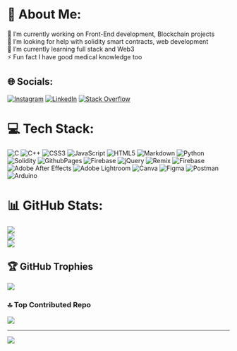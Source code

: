 # 💫 About Me:
🔭 I’m currently working on Front-End development, Blockchain projects <br>🤝 I’m looking for help with solidity smart contracts, web development<br>🌱 I’m currently learning full stack and Web3<br>⚡ Fun fact I have good medical  knowledge too


## 🌐 Socials:
[![Instagram](https://img.shields.io/badge/Instagram-%23E4405F.svg?logo=Instagram&logoColor=white)](https://instagram.com/shahnil.py) [![LinkedIn](https://img.shields.io/badge/LinkedIn-%230077B5.svg?logo=linkedin&logoColor=white)](https://linkedin.com/in/shahnilsharma) [![Stack Overflow](https://img.shields.io/badge/-Stackoverflow-FE7A16?logo=stack-overflow&logoColor=white)](https://stackoverflow.com/users/shahnilsharma) 

# 💻 Tech Stack:
![C](https://img.shields.io/badge/c-%2300599C.svg?style=plastic&logo=c&logoColor=white) ![C++](https://img.shields.io/badge/c++-%2300599C.svg?style=plastic&logo=c%2B%2B&logoColor=white) ![CSS3](https://img.shields.io/badge/css3-%231572B6.svg?style=plastic&logo=css3&logoColor=white) ![JavaScript](https://img.shields.io/badge/javascript-%23323330.svg?style=plastic&logo=javascript&logoColor=%23F7DF1E) ![HTML5](https://img.shields.io/badge/html5-%23E34F26.svg?style=plastic&logo=html5&logoColor=white) ![Markdown](https://img.shields.io/badge/markdown-%23000000.svg?style=plastic&logo=markdown&logoColor=white) ![Python](https://img.shields.io/badge/python-3670A0?style=plastic&logo=python&logoColor=ffdd54) ![Solidity](https://img.shields.io/badge/Solidity-%23363636.svg?style=plastic&logo=solidity&logoColor=white) ![GithubPages](https://img.shields.io/badge/github%20pages-121013?style=plastic&logo=github&logoColor=white) ![Firebase](https://img.shields.io/badge/firebase-%23039BE5.svg?style=plastic&logo=firebase) ![jQuery](https://img.shields.io/badge/jquery-%230769AD.svg?style=plastic&logo=jquery&logoColor=white) ![Remix](https://img.shields.io/badge/remix-%23000.svg?style=plastic&logo=remix&logoColor=white) ![Firebase](https://img.shields.io/badge/firebase-a08021?style=plastic&logo=firebase&logoColor=ffcd34) ![Adobe After Effects](https://img.shields.io/badge/Adobe%20After%20Effects-9999FF.svg?style=plastic&logo=Adobe%20After%20Effects&logoColor=white) ![Adobe Lightroom](https://img.shields.io/badge/Adobe%20Lightroom-31A8FF.svg?style=plastic&logo=Adobe%20Lightroom&logoColor=white) ![Canva](https://img.shields.io/badge/Canva-%2300C4CC.svg?style=plastic&logo=Canva&logoColor=white) ![Figma](https://img.shields.io/badge/figma-%23F24E1E.svg?style=plastic&logo=figma&logoColor=white) ![Postman](https://img.shields.io/badge/Postman-FF6C37?style=plastic&logo=postman&logoColor=white) ![Arduino](https://img.shields.io/badge/-Arduino-00979D?style=plastic&logo=Arduino&logoColor=white)
# 📊 GitHub Stats:
![](https://github-readme-stats.vercel.app/api?username=Shahnilsharma&theme=dark&hide_border=true&include_all_commits=true&count_private=true)<br/>
![](https://github-readme-streak-stats.herokuapp.com/?user=Shahnilsharma&theme=dark&hide_border=true)<br/>
![](https://github-readme-stats.vercel.app/api/top-langs/?username=Shahnilsharma&theme=dark&hide_border=true&include_all_commits=true&count_private=true&layout=compact)

## 🏆 GitHub Trophies
![](https://github-profile-trophy.vercel.app/?username=Shahnilsharma&theme=radical&no-frame=false&no-bg=false&margin-w=4)

### 🔝 Top Contributed Repo
![](https://github-contributor-stats.vercel.app/api?username=Shahnilsharma&limit=5&theme=github_dark_dimmed&combine_all_yearly_contributions=true)

---
[![](https://visitcount.itsvg.in/api?id=Shahnilsharma&icon=6&color=11)](https://visitcount.itsvg.in)

<!-- Proudly created with GPRM ( https://gprm.itsvg.in ) -->
